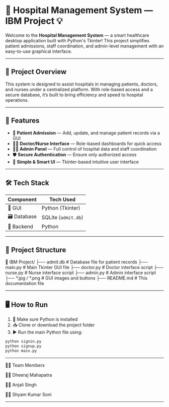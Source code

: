 # 🏥 Hospital Management System — IBM Project 💡

Welcome to the **Hospital Management System** — a smart healthcare desktop application built with Python's Tkinter! This project simplifies patient admissions, staff coordination, and admin-level management with an easy-to-use graphical interface.

---

## 📌 Project Overview

This system is designed to assist hospitals in managing patients, doctors, and nurses under a centralized platform. With role-based access and a secure database, it’s built to bring efficiency and speed to hospital operations.

---

## 🚀 Features

- 📝 **Patient Admission** — Add, update, and manage patient records via a GUI  
- 👨‍⚕️ **Doctor/Nurse Interface** — Role-based dashboards for quick access  
- 👩‍💼 **Admin Panel** — Full control of hospital data and staff coordination  
- 🛡️ **Secure Authentication** — Ensure only authorized access  
- 🧠 **Simple & Smart UI** — Tkinter-based intuitive user interface

---

## 🛠️ Tech Stack

| Component   | Tech Used          |
|-------------|--------------------|
| 🎨 GUI      | Python (Tkinter)   |
| 🗃️ Database | SQLite (`admit.db`) |
| 🐍 Backend  | Python             |

---

## 📂 Project Structure
📁 IBM Project/
├── admit.db            # Database file for patient records
├── main.py             # Main Tkinter GUI file
├── doctor.py           # Doctor interface script
├── nurse.py            # Nurse interface script
├── admin.py            # Admin interface script
├── *.jpg / *.png       # GUI images and buttons
├── README.md           # This documentation file

---


## 🖥️ How to Run

1. 🔧 Make sure Python is installed  
2. 📥 Clone or download the project folder  
3. ▶️ Run the main Python file using:

```bash
python signin.py
python signup.py
python main.py
```

---

👨‍💻 Team Members

👨‍💻 Dheeraj Mahapatra

👩‍💻 Anjali Singh

👨‍💻 Shyam Kumar Soni

---

